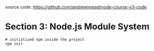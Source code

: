 source code: https://github.com/andrewjmead/node-course-v3-code

# Section 3: Node.js Module System

```
# initialized npm inside the project
npm init

```